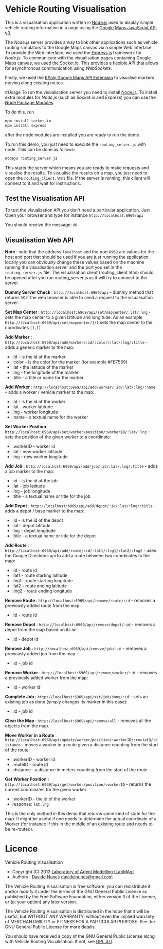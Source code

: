 # Vehicle Routing Visualisation
This is a visualisation application written in [Node.js](http://nodejs.org/) used to display simple
vehicle routing information in a page using the [Google Maps JavaScript API v3](https://developers.google.com/maps/documentation/javascript/reference).

The *Node.js* server provides a way to link other applications such as vehicle routing simulators to the Google Maps canvas 
via a simple Web interface. To provide the Web interface, we used the [Express.js](http://expressjs.com/) framework for *Node.js*.
To communicate with the visualisation pages containing Google Maps canvas, we used the [Socket.io](http://socket.io/). This provides a 
flexible API that allows for asynchronous communication using *WebSockets*. 

Finaly, we used the [EPoly Google Maps API Extension](http://econym.org.uk/gmap/epoly.htm) to visualise markers moving along 
existing routes.

#Usage
To run the visualisation server you need to install [Node.js](http://nodejs.org/). To install extra modules for *Node.js*
(such as *Socket.io* and *Express*) you can use the [Node Package Modules](https://npmjs.org/).

To do this, run 

```bash
npm install socket.io
npm install express
```

after the node modules are installed you are ready to run the demo.

To run this demo, you just need to execute the `routing_server.js` with node. This can be done as follows:

```bash
nodejs routing_server.js
```
This starts the server which means you are ready to make requests and visualise the results. To visualise the 
results on a map, you just need to open the `routing_client.html` file. If the server is running, this client 
will connect to it and wait for instructions.

## Test the Visualisation API
To test the visualisation API you don't need a particular application. Just Open your browser and type for instance
`http://localhost:6969/api`

You should receive the message: `OK`

## Visualisation Web API
**Note** : note that the address `localhost` and the port `6969` are values for the host and port that should be used if you 
are just running the application locally you can obviously change these values based on the machine running the visualisation server 
and the port you set in the `routing_server.js` file. The visualisation client (routing_client.html) should be opened after you run routing_server.js as
it will try to connect to the server.

**Dummy Server Check** : `http://localhost:6969/api` - dummy method that returns `OK` if the web browser is able to send a request to the visualisation server.

**Set Map Center** : `http://localhost:6969/api/set/mapcenter/:lat/:lng` - sets the map center to a given latitude and longitude. As an example `http://localhost:6969/api/set/mapcenter/1/1`
sets the map center to the coordinates `(1,1)`

**Add Marker** : `http://localhost:6969/api/add/marker/:id/:color/:lat/:lng/:title` - adds a generic marker to the map: 
* :id - is the id of the marker 
* :color - is the color for the marker (for example #FE7569)
* :lat - the latitude of the marker
* :lng - the longitude of the marker
* :title - a title or name for the marker

**Add Worker** : `http://localhost:6969/api/add/worker/:id/:lat/:lng/:name` - adds a worker / vehicle marker to the map:
* :id - is the id of the worker
* :lat - worker latitude
* :lng - worker longitude
* :name - a textual name for the worker

**Set Worker Position** : `http://localhost:6969/api/set/worker/position/:workerID/:lat/:lng` - sets the position of the given worker to a coordinate:
* :workerID - worker id
* :lat - new worker latitude
* :lng - new worker longitude

**Add Job** : `http://localhost:6969/api/add/job/:id/:lat/:lng/:title` - adds a job marker to the map:
* :id - is the id of the job
* :lat - job latitude
* :lng - job longitude
* :title - a textual name or title for the job

**Add Depot** : `http://localhost:6969/api/add/depot/:id/:lat/:lng/:title` - adds a depot / base marker to the map:
* :id - is the id of the depot
* :lat - depot latitude
* :lng - depot longitude
* :title - a textual name or title for the depot

**Add Route** : `http://localhost:6969/api/add/route/:id/:lat1/:lng1/:lat2/:lng2` - uses the Google Directions api to 
add a route between two coordinates to the map:
* :id - route id
* :lat1 - route starting latitude
* :lng1 - route starting longitude
* :lat2 - route ending latitude
* :lng2 - route ending longitude

**Remove Route** : `http://localhost:6969/api/remove/route/:id` - removes a previously added route from the map:
* :id - route id

**Remove Depot** : `http://localhost:6969/api/remove/depot/:id` - removes a depot from the map based on its *id*:
* :id - depot id

**Remove Job** : `http://hocalhost:6969/api/remove/job/:id` - removes a previously added job from the map :
* :id -  job id 

**Remove Worker** : `http://localhost:6969/api/remove/worker/:id` - removes a previously added worker from the map:
* :id -  worker id 

**Complete Job** : `http://localhost:6969/api/set/job/done/:id` - sets an existing job as done (simply changes its marker in this case):
* :id -  job id 

**Clear the Map** : `http://localhost:6969/api/remove/all` - removes all the objects from the map.

**Move Worker in a Route** : `http://localhost:6969/api/update/worker/position/:workerID/:routeID/:distance` - moves a worker in a route given a distance counting from the start of the route:
* :workerID - worker id
* :routeID - route id
* :distance - a distance in meters counting from the start of the route

**Get Worker Position** : `http://localhost:6969/api/get/worker/position/:workerID` - returns the current coordinates for the given worker:
* :workerID - the id of the worker
* response: `lat;lng`

This is the only method in this demo that returns some kind of state for the map. It might be useful if one needs 
to determine the actual coordinate of a Worker (for instance if this in the middle of an existing route and
needs to be re-routed).

# Licence
Vehicle Routing Visualisation

* Copyright (C) 2013  [Laboratory of Agent Modelling (LabMAg)](http://labmag.ul.pt/)
* Authors : [Davide Nunes](http://davidenunes.com) davidelnunes@gmail.com 

The Vehicle Routing Visualisation is free software: you can redistribute it and/or modify it under the terms of the GNU General Public License as published by the Free Software Foundation, either version 3 of the License, or (at your option) any later version.

The Vehicle Routing Visualisation is distributed in the hope that it will be useful, but WITHOUT ANY WARRANTY; without even the implied warranty of MERCHANTABILITY or FITNESS FOR A PARTICULAR PURPOSE. See the GNU General Public License for more details.

You should have received a copy of the GNU General Public License along with Vehicle Routing Visualisation.
If not, see [GPL 3.0](http://www.gnu.org/licenses/gpl-3.0.html).

